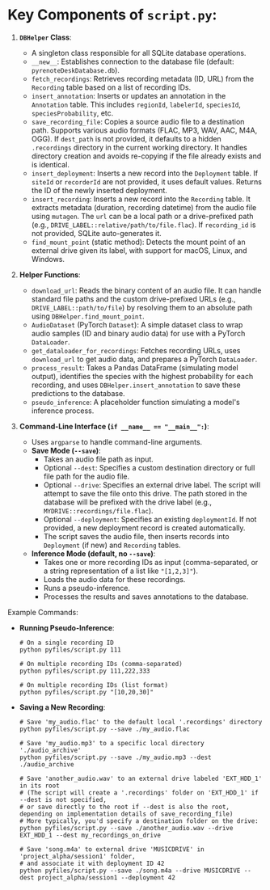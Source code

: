 # Key Components of `script.py`:

1.  **`DBHelper` Class**:
    *   A singleton class responsible for all SQLite database operations.
    *   `__new__`: Establishes connection to the database file (default: `pyrenoteDeskDatabase.db`).
    *   `fetch_recordings`: Retrieves recording metadata (ID, URL) from the `Recording` table based on a list of recording IDs.
    *   `insert_annotation`: Inserts or updates an annotation in the `Annotation` table. This includes `regionId`, `labelerId`, `speciesId`, `speciesProbability`, etc.
    *   `save_recording_file`: Copies a source audio file to a destination path. Supports various audio formats (FLAC, MP3, WAV, AAC, M4A, OGG). If `dest_path` is not provided, it defaults to a hidden `.recordings` directory in the current working directory. It handles directory creation and avoids re-copying if the file already exists and is identical.
    *   `insert_deployment`: Inserts a new record into the `Deployment` table. If `siteId` or `recorderId` are not provided, it uses default values. Returns the ID of the newly inserted deployment.
    *   `insert_recording`: Inserts a new record into the `Recording` table. It extracts metadata (duration, recording datetime) from the audio file using `mutagen`. The `url` can be a local path or a drive-prefixed path (e.g., `DRIVE_LABEL::relative/path/to/file.flac`). If `recording_id` is not provided, SQLite auto-generates it.
    *   `find_mount_point` (static method): Detects the mount point of an external drive given its label, with support for macOS, Linux, and Windows.

2.  **Helper Functions**:
    *   `download_url`: Reads the binary content of an audio file. It can handle standard file paths and the custom drive-prefixed URLs (e.g., `DRIVE_LABEL::path/to/file`) by resolving them to an absolute path using `DBHelper.find_mount_point`.
    *   `AudioDataset` (PyTorch `Dataset`): A simple dataset class to wrap audio samples (ID and binary audio data) for use with a PyTorch `DataLoader`.
    *   `get_dataloader_for_recordings`: Fetches recording URLs, uses `download_url` to get audio data, and prepares a PyTorch `DataLoader`.
    *   `process_result`: Takes a Pandas DataFrame (simulating model output), identifies the species with the highest probability for each recording, and uses `DBHelper.insert_annotation` to save these predictions to the database.
    *   `pseudo_inference`: A placeholder function simulating a model's inference process.

3.  **Command-Line Interface (`if __name__ == "__main__":`)**:
    *   Uses `argparse` to handle command-line arguments.
    *   **Save Mode (`--save`)**:
        *   Takes an audio file path as input.
        *   Optional `--dest`: Specifies a custom destination directory or full file path for the audio file.
        *   Optional `--drive`: Specifies an external drive label. The script will attempt to save the file onto this drive. The path stored in the database will be prefixed with the drive label (e.g., `MYDRIVE::recordings/file.flac`).
        *   Optional `--deployment`: Specifies an existing `deploymentId`. If not provided, a new deployment record is created automatically.
        *   The script saves the audio file, then inserts records into `Deployment` (if new) and `Recording` tables.
    *   **Inference Mode (default, no `--save`)**:
        *   Takes one or more recording IDs as input (comma-separated, or a string representation of a list like `"[1,2,3]"`).
        *   Loads the audio data for these recordings.
        *   Runs a pseudo-inference.
        *   Processes the results and saves annotations to the database.

Example Commands:

*   **Running Pseudo-Inference**:
    ```
    # On a single recording ID
    python pyfiles/script.py 111

    # On multiple recording IDs (comma-separated)
    python pyfiles/script.py 111,222,333

    # On multiple recording IDs (list format)
    python pyfiles/script.py "[10,20,30]"
    ```

*   **Saving a New Recording**:
    ```
    # Save 'my_audio.flac' to the default local '.recordings' directory
    python pyfiles/script.py --save ./my_audio.flac

    # Save 'my_audio.mp3' to a specific local directory './audio_archive'
    python pyfiles/script.py --save ./my_audio.mp3 --dest ./audio_archive

    # Save 'another_audio.wav' to an external drive labeled 'EXT_HDD_1' in its root
    # (The script will create a '.recordings' folder on 'EXT_HDD_1' if --dest is not specified,
    # or save directly to the root if --dest is also the root, depending on implementation details of save_recording_file)
    # More typically, you'd specify a destination folder on the drive:
    python pyfiles/script.py --save ./another_audio.wav --drive EXT_HDD_1 --dest my_recordings_on_drive

    # Save 'song.m4a' to external drive 'MUSICDRIVE' in 'project_alpha/session1' folder,
    # and associate it with deployment ID 42
    python pyfiles/script.py --save ./song.m4a --drive MUSICDRIVE --dest project_alpha/session1 --deployment 42
    ```